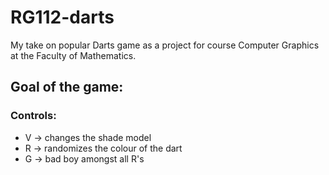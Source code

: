 # RG112-darts
My take on popular Darts game as a project for course Computer Graphics at the Faculty of Mathematics.

## Goal of the game: ##

### Controls: ###
* V -> changes the shade model
* R -> randomizes the colour of the dart
* G -> bad boy amongst all R's
